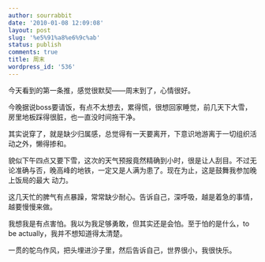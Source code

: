 ```yaml
---
author: sourrabbit
date: '2010-01-08 12:09:08'
layout: post
slug: '%e5%91%a8%e6%9c%ab'
status: publish
comments: true
title: 周末
wordpress_id: '536'
---
```


今天看到的第一条推，感觉很默契——周末到了，心情很好。

今晚据说boss要请饭，有点不太想去，累得慌，很想回家睡觉，前几天下大雪，房里地板踩得很脏，也一直没时间拖干净。

其实说穿了，就是缺少归属感，总觉得有一天要离开，下意识地游离于一切组织活动之外，懒得掺和。

貌似下午四点又要下雪，这次的天气预报竟然精确到小时，很是让人刮目。不过无论准确与否，晚高峰的地铁，一定又是人满为患了。现在为止，这是鼓舞我参加晚上饭局的最大
动力。

这几天忙的脾气有点暴躁，常常缺少耐心。告诉自己，深呼吸，越是着急的事情，越要慢慢来做。

我想我是有点害怕。我以为我足够勇敢，但其实还是会怕。至于怕的是什么，to be actually，我并不想知道得太清楚。

一贯的鸵鸟作风，把头埋进沙子里，然后告诉自己，世界很小，我很快乐。

